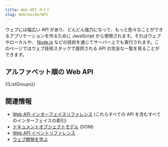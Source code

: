 ```yaml
---
title: Web API ガイド
slug: Web/Guide/API
---
```

ウェブには幅広い API があり、どんどん強力になって、もっと色々なことができるアプリケーションを作るために JavaScript から使用されます。それはウェブやローカルや、 [Node.js](https://nodejs.org/) などの技術を通じてサーバー上でも実行されます。このページではウェブ技術スタックで提供される API の完全な一覧を見ることができます。

## アルファベット順の Web API

{{ListGroups}}

## 関連情報

- [Web API インターフェイスリファレンス](/ja/docs/Web/API) (これらすべての API を含むすべてのインターフェイスの索引)
- [ドキュメントオブジェクトモデル](/ja/docs/Web/API/Document_Object_Model) (DOM)
- [Web API イベントリファレンス](/ja/docs/Web/Events)
- [ウェブ開発を学ぶ](/ja/docs/Learn)
